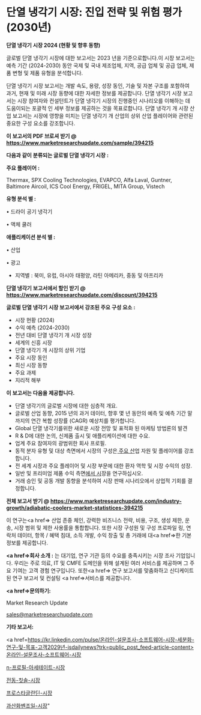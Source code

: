 # 단열 냉각기 시장: 진입 전략 및 위험 평가(2030년)

<strong>단열 냉각기 시장 2024 (현황 및 향후 동향)</strong>

글로벌 단열 냉각기 시장에 대한 보고서는 2023 년을 기준으로합니다.이 시장 보고서는 예측 기간 (2024-2030) 동안 국제 및 국내 제조업체, 지역, 공급 업체 및 공급 업체, 제품 변형 및 제품 유형을 분석합니다.

단열 냉각기 시장 보고서는 개발 속도, 용량, 성장 동인, 기술 및 자본 구조를 포함하여 과거, 현재 및 미래 시장 동향에 대한 자세한 정보를 제공합니다. 단열 냉각기 시장 보고서는 시장 참여자와 컨설턴트가 단열 냉각기 시장의 진행중인 시나리오를 이해하는 데 도움이되는 포괄적 인 세부 정보를 제공하는 것을 목표로합니다. 단열 냉각기 개 시장 산업 보고서는 시장에 영향을 미치는 단열 냉각기 개 산업의 상위 산업 플레이어와 관련된 중요한 구성 요소를 강조합니다.



<strong>이 보고서의 PDF 브로셔 받기 @ <a href=https://www.marketresearchupdate.com/sample/394215>https://www.marketresearchupdate.com/sample/394215</a></strong>



<strong>다음과 같이 분류되는 글로벌 단열 냉각기 시장 :</strong>



<strong>주요 플레이어 :</strong>

Thermax, SPX Cooling Technologies, EVAPCO, Alfa Laval, Guntner, Baltimore Aircoil, ICS Cool Energy, FRIGEL, MITA Group, Vistech



<strong>유형 분석 별 :</strong>

• 드라이 공기 냉각기

• 액체 쿨러



<strong>애플리케이션 분석 별 :</strong>

• 산업

• 광고

<ul>
  <li>지역별 : 북미, 유럽, 아시아 태평양, 라틴 아메리카, 중동 및 아프리카</li>
</ul>


<strong>단열 냉각기 보고서에서 할인 받기 @ <a href=https://www.marketresearchupdate.com/discount/394215>https://www.marketresearchupdate.com/discount/394215</a></strong>



<strong>글로벌 단열 냉각기 시장 보고서에서 강조된 주요 구성 요소 :</strong>
<ul>
  <li>시장 현황 (2024)</li>
  <li>수익 예측 (2024-2030)</li>
  <li>전년 대비 단열 냉각기 개 시장 성장</li>
  <li>세계의 신흥 시장</li>
  <li>단열 냉각기 개 시장의 상위 기업</li>
  <li>주요 시장 동인</li>
  <li>최신 시장 동향</li>
  <li>주요 과제</li>
  <li>지리적 해부</li>
</ul>


<strong>이 보고서는 다음을 제공합니다.</strong>
<ul>
  <li>단열 냉각기의 글로벌 시장에 대한 심층적 개요.</li>
  <li>글로벌 산업 동향, 2015 년의 과거 데이터, 향후 몇 년 동안의 예측 및 예측 기간 말까지의 연간 복합 성장률 (CAGR) 예상치를 평가합니다.</li>
  <li>Global 단열 냉각기를위한 새로운 시장 전망 및 표적화 된 마케팅 방법론의 발견</li>
  <li>R &amp; D에 대한 논의, 신제품 출시 및 애플리케이션에 대한 수요.</li>
  <li>업계 주요 참여자의 광범위한 회사 프로필.</li>
  <li>동적 분자 유형 및 대상 측면에서 시장의 구성은<a href=> 주요 산</a>업 자원 및 플레이어를 강조합니다.</li>
  <li>전 세계 시장과 주요 플레이어 및 시장 부문에 대한 환자 역학 및 시장 수익의 성장.</li>
  <li>일반 및 프리미엄 제품 수익 측면<a href=>에서 시</a>장을 연구하십시오.</li>
  <li>거래 승인 및 공동 개발 동향을 분석하여 시장 판매 시나리오에서 상업적 기회를 결정합니다.</li>
</ul>



<strong>전체 보고서 받기 @ <a href=https://www.marketresearchupdate.com/industry-growth/adiabatic-coolers-market-statistices-394215>https://www.marketresearchupdate.com/industry-growth/adiabatic-coolers-market-statistices-394215</a></strong>

이 연구는<a href=> 산업 존중</a> 체인, 강력한 비즈니스 전략, 비용, 구조, 생성 제한, 운송, 시장 범위 및 제한 사용률을 통합합니다. 또한 시장 구성원 및 구성 프로파일 링, 연락처 데이터, 항목 / 혜택 침대, 소득 개발, 수익 창출 및 총 거래에 대<a href=>한 기본 </a>정보를 제공합니다.



<strong><a href=>회사 소</a>개 :</strong>
는 대기업, 연구 기관 등의 수요를 충족시키는 시장 조사 기업입니다. 우리는 주로 의료, IT 및 CMFE 도메인을 위해 설계된 여러 서비스를 제공하며 그 주요 기여는 고객 경험 연구입니다. 또한<a href=> 연구 보</a>고서를 맞춤화하고 신디케이트 된 연구 보고서 및 컨설팅 <a href=>서비스</a>를 제공합니다.



<strong><a href=>문의하기:</a></strong>

Market Research Update

sales@marketresearchupdate.com



<strong>기타 보고서:</strong>

<a href=https://kr.linkedin.com/pulse/온라인-설문조사-소프트웨어-시장-세분화-연구-및-목표-고객2029년-isdailynews?trk=public_post_feed-article-content>온라인-설문조사-소프트웨어-시장</a>

<a href=https://www.linkedin.com/pulse/n-프로필-아세테이트-시장-진입-전략-및-위험-평가2029년-isdailynews/>n-프로필-아세테이트-시장</a>

<a href=https://www.linkedin.com/pulse/전동-칫솔-시장-경쟁-분석-및-성장-잠재력-2029-survey-spotlight-pro-24-analysis-zpjac/>전동-칫솔-시장</a>

<a href=https://www.linkedin.com/pulse/프로스타글란딘-시장-경쟁-분석-및-성장-잠재력-2029-analytics-alchemy-360-analysis-2fgdf/>프로스타글란딘-시장</a>

<a href=https://www.linkedin.com/pulse/과산화벤조일-시장-경쟁-분석-및-성장-잠재력-2030-analytics-alchemy-360-analysis-zficc/>과산화벤조일-시장</a>"
